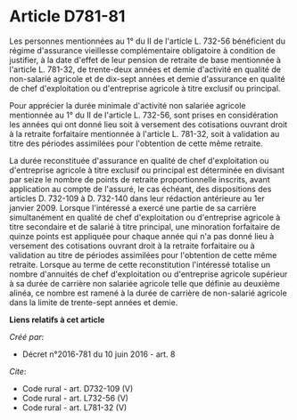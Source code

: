 # Article D781-81

Les personnes mentionnées au 1° du II de l'article L. 732-56 bénéficient du régime d'assurance vieillesse complémentaire
obligatoire à condition de justifier, à la date d'effet de leur pension de retraite de base mentionnée à l'article L. 781-32,
de trente-deux années et demie d'activité en qualité de non-salarié agricole et de dix-sept années et demie d'assurance en
qualité de chef d'exploitation ou d'entreprise agricole à titre exclusif ou principal. 

Pour apprécier la durée minimale d'activité non salariée agricole mentionnée au 1° du II de l'article L. 732-56, sont prises
en considération les années qui ont donné lieu soit à versement des cotisations ouvrant droit à la retraite forfaitaire
mentionnée à l'article L. 781-32, soit à validation au titre des périodes assimilées pour l'obtention de cette même
retraite. 

La durée reconstituée d'assurance en qualité de chef d'exploitation ou d'entreprise agricole à titre exclusif ou principal
est déterminée en divisant par seize le nombre de points de retraite proportionnelle inscrits, avant application au compte de
l'assuré, le cas échéant, des dispositions des articles D. 732-109 à D. 732-140 dans leur rédaction antérieure au 1er janvier
2009. Lorsque l'intéressé a exercé une partie de sa carrière simultanément en qualité de chef d'exploitation ou d'entreprise
agricole à titre secondaire et de salarié à titre principal, une minoration forfaitaire de quinze points est appliquée pour
chaque année qui n'a pas donné lieu à versement des cotisations ouvrant droit à la retraite forfaitaire ou à validation au
titre de périodes assimilées pour l'obtention de cette même retraite. Lorsque au terme de cette reconstitution l'intéressé
totalise un nombre d'annuités de chef d'exploitation ou d'entreprise agricole supérieur à sa durée de carrière non salariée
agricole telle que définie au deuxième alinéa, ce nombre est ramené à la durée de carrière de non-salarié agricole dans la
limite de trente-sept années et demie.

**Liens relatifs à cet article**

_Créé par_:

  - Décret n°2016-781 du 10 juin 2016 - art. 8

_Cite_:

  - Code rural - art. D732-109 (V)
  - Code rural - art. L732-56 (V)
  - Code rural - art. L781-32 (V)

